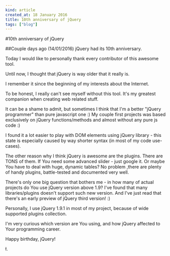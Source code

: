 ```yaml
---
kind: article
created_at: 18 January 2016
title: 10th anniversary of jQuery
tags: ["blog"]
---
```


#10th anniversary of jQuery

##Couple days ago (14/01/2016) jQuery had its 10th anniversary.

Today I would like to personally thank every contributor of this awesome tool. 

Until now, I thought that jQuery is way older that it really is. 

I remember it since the beginning of my interests about the Internet. 

To be honest, I really can't see myself without this tool. It's my greatest companion when creating web related stuff.

It can be a shame to admit, but sometimes I think that I'm a better "jQuery programmer" than pure javascript one :) My couple first projects was based exclusively on jQuery functions/methods and almost without any pure js code :)

I found it a lot easier to play with DOM elements using jQuery library - this state is especially caused by way shorter syntax (in most of my code use-cases). 

The other reason why I think jQuery is awesome are the plugins. There are TONS of them. If You need some advanced slider - just google it. Or maybe You have to deal with huge, dynamic tables? No problem ,there are plenty of handy plugins, battle-tested and documented very well. 

There's only one big question that bothers me - in how many of actual projects do You use jQuery version above 1.9? I've found that many libraries/plugins doesn't support such new version. And I've just read that there's an early preview of jQuery third version! :)

Personally, I use jQuery 1.9.1 in most of my project, because of wide supported plugins collection.

I'm very curious which version are You using, and how jQuery affected to Your programming career.

Happy birthday, jQuery!

ł.
